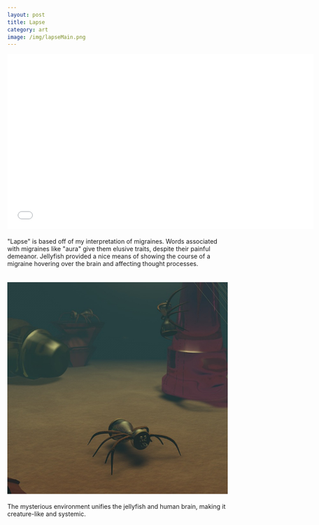 ```yaml
---
layout: post
title: Lapse
category: art
image: /img/lapseMain.png
---
```



<iframe src="//player.vimeo.com/video/64493834?title=0&amp;byline=0&amp;portrait=0" width="700" height="400" frameborder="0" webkitallowfullscreen mozallowfullscreen allowfullscreen></iframe>

<br>
<br>
"Lapse" is based off of my interpretation of migraines. Words associated with migraines like "aura" give them elusive traits, despite their painful demeanor. Jellyfish provided a nice means of showing the course of a migraine hovering over the brain and affecting thought processes.
<br>
<br>
<br>
<img src="/img/spider.jpg">
<br>
<br>
The mysterious environment unifies the jellyfish and human brain, making it creature-like and systemic.
